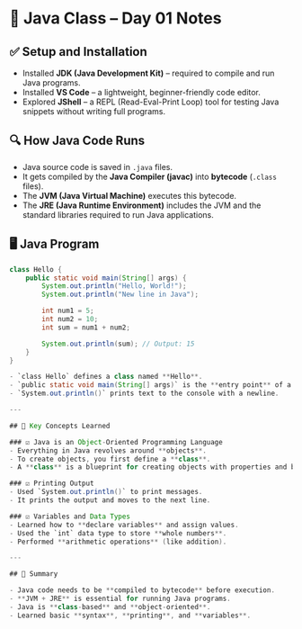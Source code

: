 # 📘 Java Class – Day 01 Notes

## ✅ Setup and Installation
- Installed **JDK (Java Development Kit)** – required to compile and run Java programs.
- Installed **VS Code** – a lightweight, beginner-friendly code editor.
- Explored **JShell** – a REPL (Read-Eval-Print Loop) tool for testing Java snippets without writing full programs.

## 🔍 How Java Code Runs
- Java source code is saved in `.java` files.
- It gets compiled by the **Java Compiler (javac)** into **bytecode** (`.class` files).
- The **JVM (Java Virtual Machine)** executes this bytecode.
- The **JRE (Java Runtime Environment)** includes the JVM and the standard libraries required to run Java applications.

## 🖥️ Java Program
```java
class Hello {
    public static void main(String[] args) {
        System.out.println("Hello, World!");
        System.out.println("New line in Java");

        int num1 = 5;
        int num2 = 10;
        int sum = num1 + num2;

        System.out.println(sum); // Output: 15
    }
}

- `class Hello` defines a class named **Hello**.
- `public static void main(String[] args)` is the **entry point** of a Java application.
- `System.out.println()` prints text to the console with a newline.

---

## 🧠 Key Concepts Learned

### ☑️ Java is an Object-Oriented Programming Language
- Everything in Java revolves around **objects**.
- To create objects, you first define a **class**.
- A **class** is a blueprint for creating objects with properties and behaviors.

### ☑️ Printing Output
- Used `System.out.println()` to print messages.
- It prints the output and moves to the next line.

### ☑️ Variables and Data Types
- Learned how to **declare variables** and assign values.
- Used the `int` data type to store **whole numbers**.
- Performed **arithmetic operations** (like addition).

---

## 📝 Summary

- Java code needs to be **compiled to bytecode** before execution.
- **JVM + JRE** is essential for running Java programs.
- Java is **class-based** and **object-oriented**.
- Learned basic **syntax**, **printing**, and **variables**.